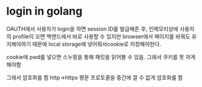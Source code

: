 # login in golang

OAUTH에서 사용자가 login을 하면 
session ID를 발급해준 후, 인메모리상에 사용자의 profile이 오면 백엔드에서 바로 사용할 수 있지만 
browser에서 페이지를 바꿔도 유지해야하기 때문에 local storage에 넣어줘서cookie로 저장해야한다.

cookie에 pwd를 넣으면
스누핑을 통해 패킷을 읽어볼 수 있음.
그래서 쿠키를 못 까게 해야함

그래서 암호화를 함
http->https
평문 프로토콜을 중간에 깔 수 없게
암호화를 함